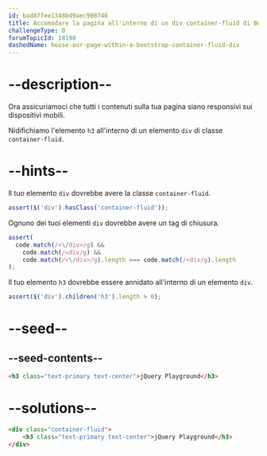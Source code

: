 ```yaml
---
id: bad87fee1348bd9aec908746
title: Accomodare la pagina all'interno di un div container-fluid di Bootstrap
challengeType: 0
forumTopicId: 18198
dashedName: house-our-page-within-a-bootstrap-container-fluid-div
---
```


# --description--

Ora assicuriamoci che tutti i contenuti sulla tua pagina siano responsivi sui dispositivi mobili.

Nidifichiamo l'elemento `h3` all'interno di un elemento `div` di classe `container-fluid`.

# --hints--

Il tuo elemento `div` dovrebbe avere la classe `container-fluid`.

```js
assert($('div').hasClass('container-fluid'));
```

Ognuno dei tuoi elementi `div` dovrebbe avere un tag di chiusura.

```js
assert(
  code.match(/<\/div>/g) &&
    code.match(/<div/g) &&
    code.match(/<\/div>/g).length === code.match(/<div/g).length
);
```

Il tuo elemento `h3` dovrebbe essere annidato all'interno di un elemento `div`.

```js
assert($('div').children('h3').length > 0);
```

# --seed--

## --seed-contents--

```html
<h3 class="text-primary text-center">jQuery Playground</h3>
```

# --solutions--

```html
<div class="container-fluid">
    <h3 class="text-primary text-center">jQuery Playground</h3>
</div>
```
